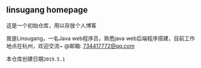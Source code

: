 ## linsugang homepage

这是一个初始仓库，用以存放个人博客

我是Linsugang，一名Java web程序员，熟悉java web后端程序搭建，目前工作地点在杭州，欢迎交流~ @邮箱: 734417772@qq.com

本仓库创建日期`2019.5.1`
